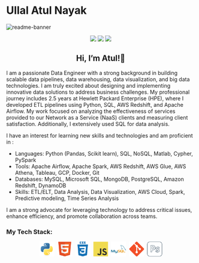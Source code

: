 # Ullal Atul Nayak

![readme-banner](https://user-images.githubusercontent.com/125909401/225775247-108394f3-4e22-4cad-a713-687754460d15.jpg)


<div align="center">
<a href="https://www.linkedin.com/in/ullal-atul-nayak/"><img src="https://img.shields.io/badge/LinkedIn-d3f6e9?style=for-the-badge&labelColor=555555&logo=linkedin&logoColor=white" /></a>
<a href="https://sites.google.com/view/ullalatulnayak/"><img src="https://img.shields.io/badge/website-d3f6e9?style=for-the-badge&labelColor=555555&logo=About.me&logoColor=white" /></a>
<a href="mailto:atulnayakwork@gmail.com"><img src="https://img.shields.io/badge/Gmail-d3f6e9?style=for-the-badge&labelColor=555555&logo=gmail&logoColor=white" /></a>
<h2>Hi, I’m Atul!👋</h2>
</div>

I am a passionate Data Engineer with a strong background in building scalable data pipelines, data warehousing, data visualization, and big data technologies. I am truly excited about designing and implementing innovative data solutions to address business challenges. My professional journey includes 2.5 years at Hewlett Packard Enterprise (HPE), where I developed ETL pipelines using Python, SQL, AWS Redshift, and Apache Airflow. My work focused on analyzing the effectiveness of services provided to our Network as a Service (NaaS) clients and measuring client satisfaction. Additionally, I extensively used SQL for data analysis.

I have an interest for learning new skills and technologies and am proficient in :

-  Languages: Python (Pandas, Scikit learn), SQL, NoSQL, Matlab, Cypher, PySpark
-  Tools: Apache Airflow, Apache Spark, AWS Redshift, AWS Glue, AWS Athena, Tableau, GCP,  Docker, Git
-  Databases: MySQL, Microsoft SQL, MongoDB, PostgreSQL, Amazon Redshift, DynamoDB
-  Skills: ETL/ELT, Data Analysis, Data Visualization, AWS Cloud, Spark, Predictive modeling, Time Series Analysis

I am a strong advocate for leveraging technology to address critical issues, enhance efficiency, and promote collaboration across teams.


### My Tech Stack:
<div align="center">
  <img src="https://github.com/devicons/devicon/blob/master/icons/python/python-original.svg" alt="Python" width="40" height="40"/>&nbsp;
<!--   <img src="https://cdn.jsdelivr.net/gh/devicons/devicon/icons/pandas/pandas-original.svg" alt="Pandas" width="40" height="40"/>&nbsp;
  <img src="https://raw.githubusercontent.com/simple-icons/simple-icons/develop/icons/tableau.svg" alt="Tableau" width="40" height="40"/>&nbsp; -->
  <img src="https://github.com/devicons/devicon/blob/master/icons/html5/html5-original.svg" alt="HTML" width="40" height="40"/>&nbsp;
  <img src="https://github.com/devicons/devicon/blob/master/icons/css3/css3-plain-wordmark.svg" alt="CSS" width="40" height="40"/>&nbsp;
  <img src="https://github.com/devicons/devicon/blob/master/icons/javascript/javascript-original.svg" alt="JavaScript" width="40" height="40"/>&nbsp;
  <img src="https://github.com/devicons/devicon/blob/master/icons/mysql/mysql-original-wordmark.svg" alt="MySQL" width="40" height="40"/>&nbsp;
  <img src="https://github.com/devicons/devicon/blob/master/icons/git/git-plain.svg" alt="Git" width="40" height="40"/>&nbsp;
  <img src="https://github.com/devicons/devicon/blob/master/icons/photoshop/photoshop-line.svg" alt="Adobe Photoshop" width="40" height="40"/>
</div>
